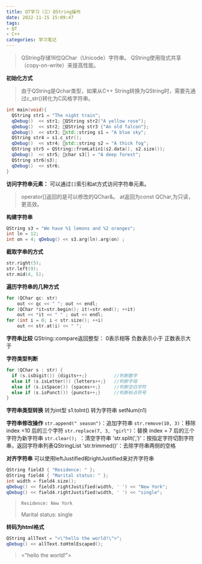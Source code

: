 ```yaml
---
title: QT学习（三）QString操作
date: 2022-11-15 15:09:47
tags: 
- QT
- C++
categories: 学习笔记
---
```

>QString存储16位QChar（Unicode）字符串。
>QString使用隐式共享（copy-on-write）来提高性能。

**初始化方式**
>由于QString是Qchar类型，如果从C++ String转换为QString时，需要先通过c_str()转化为C风格字符串。
```cpp
int main(void){ 
  QString str1 = "The night train"; 	
  qDebug()  << str1; QString str2("A yellow rose"); 		
  qDebug()  << str2; QString str3 {"An old falcon"}; 		
  qDebug()  << str3; std::string s1 = "A blue sky"; 
  QString str4 = s1.c_str(); 		
  qDebug()  << str4; std::string s2 = "A thick fog"; 
  QString str5 = QString::fromLatin1(s2.data(), s2.size()); 
  qDebug()  << str5; char s3[] = "A deep forest"; 
  QString str6(s3); 			
  qDebug()  << str6;
}
```

**访问字符串元素：**
可以通过`[]`索引和at方式访问字符串元素。
>operator[]返回的是可以修改的QChar&。
>at返回为const QChar,为只读，更高效。

**构建字符串**
```cpp
QString s3 = "We have %1 lemons and %2 oranges"; 
int ln = 12; 
int on = 4; qDebug() << s3.arg(ln).arg(on) ; 
```

**截取字串的方式**
```cpp
str.right(5); 
str.left(9); 
str.mid(4, 5); 
```


**遍历字符串的几种方式**
```cpp
for (QChar qc: str) 
	out << qc << " "; out << endl; 
for (QChar *it=str.begin(); it!=str.end(); ++it) 
	out << *it << " " ; out << endl; 
for (int i = 0; i < str.size(); ++i) 
	out << str.at(i) << " "; 
```

**字符串比较**
QString::compare返回整型：
0表示相等
负数表示小于
正数表示大于

**字符类型判断**
```cpp
for (QChar s : str) { 
  if (s.isDigit()) {digits++;}          //判断数字
  else if (s.isLetter()) {letters++;}   //判断字母
  else if (s.isSpace()) {spaces++;}     //判断空白字符
  else if (s.isPunct()) {puncts++;}     //判断标点符号
}
```
**字符串类型转换**
转为int型 s1.toInt() 
转为字符串 setNum(n1) 

**字符串修改操作**
`str.append(" season")`：追加字符串
`str.remove(10, 3)`：移除index =10 后的三个字符
`str.replace(7, 3, "girl")`：替换 index = 7 后的三个字符为新字符串
`str.clear(); `：清空字符串
'str.split(',')'：按指定字符切割字符串，返回字符串列表QStringList
'str.trimmed()'：去除字符串两侧的空格

**对齐字符串**
可以使用leftJustified和rightJustified来对齐字符串
```cpp
QString field3 { "Residence: " }; 
QString field4 { "Marital status: " }; 
int width = field4.size(); 
qDebug() << field3.rightJustified(width, ' ') << "New York"; 
qDebug() << field4.rightJustified(width, ' ') << "single"; 
```
>     Residence: New York
>Marital status: single


**转码为html格式**
```cpp
QString allText = "<\"hello the world!\">"; 
qDebug() << allText.toHtmlEscaped(); 
```
>&lt;&quot;hello the world!&quot;&gt;






